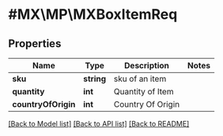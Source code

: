 # #MX\MP\MXBoxItemReq

## Properties

Name | Type | Description | Notes
------------ | ------------- | ------------- | -------------
**sku** | **string** | sku of an item |
**quantity** | **int** | Quantity of Item |
**countryOfOrigin** | **int** | Country Of Origin |


[[Back to Model list]](../) [[Back to API list]](../../Api/MX/MP) [[Back to README]](../../README.md)
